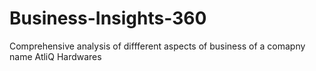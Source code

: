 # Business-Insights-360
Comprehensive analysis of diffferent aspects of business of a comapny name AtliQ Hardwares
